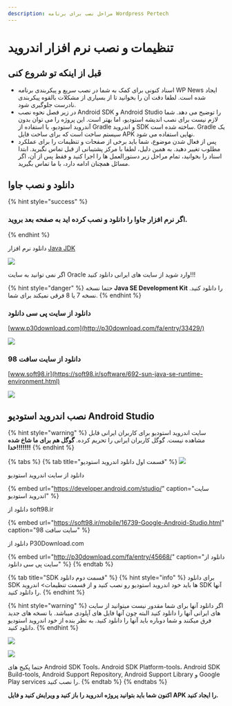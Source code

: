 ```yaml
---
description: مراحل نصب برای برنامه Wordpress Pertech
---
```


# تنظیمات و  نصب نرم افزار اندروید

## قبل از اینکه تو شروع کنی

* اسناد کنونی برای کمک به شما در نصب سریع و پیکربندی برنامه WP News ایجاد شده است. لطفا دقت آن را بخوانید تا از بسیاری از مشکلات بالقوه پیکربندی نادرست جلوگیری شود.
* در زیر فصل نحوه نصب Android SDK و Android Studio را توضیح می دهد. شما لازم نیست برای نصب اندیشه استودیو، اما بهتر است. این پروژه را می توان بدون آندروید استودیو، با استفاده از Gradle و اندروید SDK ساخته شده است. Gradle یک سیستم ساخت است که برای ساخت فایل APK نهایی استفاده می شود.
* پس از فعال شدن موضوع، شما باید برخی از صفحات و تنظیمات را برای عملکرد مطلوب تغییر دهید. به همین دلیل، لطفا با مرکز پشتیبانی از قبل تماس نگیرید. ابتدا اسناد را بخوانید، تمام مراحل زیر دستورالعمل ها را اجرا کنید و فقط پس از آن، اگر مسائل همچنان ادامه دارد، با ما تماس بگیرید.

## دانلود و نصب جاوا 

{% hint style="success" %}
### اگر نرم افزار جاوا را دانلود و نصب کرده اید به صفحه بعد بروید.
{% endhint %}

   دانلود نرم افزار [Java JDK](http://www.oracle.com/technetwork/java/javase/downloads/index.html)   

![](.gitbook/assets/assets-2f-lejmob9n9szzzxdotso-2f-lejn1i1fwnhtl_wohsp-2f-lejpzrobns2hihubar1-2fassets_-lch_we6kpdf6fw.png)

اگر نمی توانید به سایت Oracle وارد شوید از سایت های ایرانی دانلود کنید!!! 

{% hint style="danger" %}
حتما نسخه  **Java SE Development Kit** را دانلود کنید. نسخه 7 یا 8 فرقی نمیکند برای شما.
{% endhint %}

### دانلود از سایت **پی سی دانلود**

[www.p30download.com](http://p30download.com/fa/entry/33429/)

![](.gitbook/assets/01.JPG)

### دانلود از سایت سافت 98 

[www.soft98.ir](https://soft98.ir/software/692-sun-java-se-runtime-environment.html)

![](.gitbook/assets/02.JPG)

## نصب اندروید استودیو  Android Studio 

{% hint style="warning" %}
سایت اندروید استودیو برای کاربران ایرانی قابل مشاهده نیست. گوگل کاربران ایرانی را تحریم کرده. **گوگل هم برای ما شاخ شده خدا!!!!!!!**
{% endhint %}

{% tabs %}
{% tab title="قسمت اول دانلود اندروید استودیو" %}
![](.gitbook/assets/03.JPG)

دانلود از سایت اندروید استودیو 

{% embed url="https://developer.android.com/studio/" caption="سایت اندروید استودیو" %}

  
دانلود از soft98.ir

{% embed url="https://soft98.ir/mobile/16739-Google-Android-Studio.html" caption="سایت سافت 98" %}

  
دانلود از P30Download.com

{% embed url="http://p30download.com/fa/entry/45668/" caption="دانلود از سایت پی سی دانلود" %}
{% endtab %}

{% tab title="SDK قسمت دوم دانلود" %}
{% hint style="info" %}
برای دانلود SDK ها باید خود اندروید استودیو رو نصب کنید و از قسمت تنظیمات&gt; اندروید SDK آنها را دانلود کنید.
{% endhint %}

{% hint style="warning" %}
اگر دانلود آنها برای شما مقدور نیست میتوانید از سایت های ایرانی آنها را دانلود کنید البته چون آنها فایل های آپلودی میباشد. با نسخه های جدید فرق میکنند و شما دوباره باید آنها را دانلود کنید. به نظر بنده از خود اندروید استودیو دانلود کنید.
{% endhint %}

![](.gitbook/assets/05.JPG)

![](.gitbook/assets/06.JPG)

حتما پکیج های  Android SDK Tools، Android SDK Platform-tools،  Android SDK Build-tools, Android Support Repository, Android Support Library و Google Play services را نصب کنید. 
{% endtab %}
{% endtabs %}

**اکنون شما باید بتوانید پروژه اندروید را باز کنید و ویرایش کنید و فایل APK را ایجاد کنید.**

